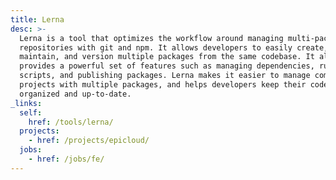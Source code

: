 ```yaml
---
title: Lerna
desc: >-
  Lerna is a tool that optimizes the workflow around managing multi-package
  repositories with git and npm. It allows developers to easily create,
  maintain, and version multiple packages from the same codebase. It also
  provides a powerful set of features such as managing dependencies, running
  scripts, and publishing packages. Lerna makes it easier to manage complex
  projects with multiple packages, and helps developers keep their codebase
  organized and up-to-date.
_links:
  self:
    href: /tools/lerna/
  projects:
    - href: /projects/epicloud/
  jobs:
    - href: /jobs/fe/
---
```

